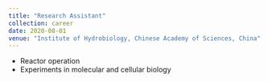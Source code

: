 ```yaml
---
title: "Research Assistant"
collection: career
date: 2020-08-01
venue: "Institute of Hydrobiology, Chinese Academy of Sciences, China"
---
```


- Reactor operation  
- Experiments in molecular and cellular biology
